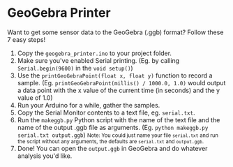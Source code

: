 # GeoGebra Printer
Want to get some sensor data to the GeoGebra (.ggb) format? Follow these 7 easy steps!
1. Copy the `geogebra_printer.ino` to your project folder.
2. Make sure you've enabled Serial printing. (Eg. by calling `Serial.begin(9600)` in the `void setup()`)
3. Use the `printGeoGebraPoint(float x, float y)` function to record a sample. (Eg. `printGeoGebraPoint(millis() / 1000.0, 1.0)` would output a data point with the x value of the current time (in seconds) and the y value of 1.0)
4. Run your Arduino for a while, gather the samples.
5. Copy the Serial Monitor contents to a text file, eg. `serial.txt`.
6. Run the `makeggb.py` Python script with the name of the text file and the name of the output .ggb file as arguments. (Eg. `python makeggb.py serial.txt output.ggb`)
   <small>Note: You could just name your file `serial.txt` and run the script without any arguments, the defaults are `serial.txt` and `output.ggb`.</small>
7. Done! You can open the `output.ggb` in GeoGebra and do whatever analysis you'd like.
